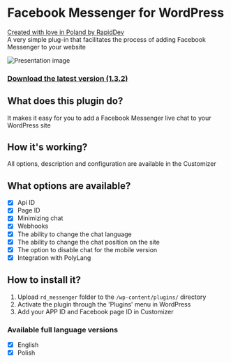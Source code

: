 # Facebook Messenger for WordPress
[Created with love in Poland by RapidDev](http://rapiddev.pl/)<br />
A very simple plug-in that facilitates the process of adding Facebook Messenger to your website

![Presentation image](https://rapiddev.pl/uploads/2017/12/rd_messenger_for_wordpress.jpg)


### [Download the latest version (1.3.2)](https://github.com/RapidDTC/rd_messenger/releases/1.3.2)

## What does this plugin do?
It makes it easy for you to add a Facebook Messenger live chat to your WordPress site

## How it's working?
All options, description and configuration are available in the Customizer

## What options are available?
- [x] Api ID
- [x] Page ID
- [x] Minimizing chat
- [x] Webhooks
- [x] The ability to change the chat language
- [x] The ability to change the chat position on the site
- [x] The option to disable chat for the mobile version
- [x] Integration with PolyLang

## How to install it?
1. Upload `rd_messenger` folder to the `/wp-content/plugins/` directory
2. Activate the plugin through the 'Plugins' menu in WordPress
3. Add your APP ID and Facebook page ID in Customizer


### Available full language versions
- [x] English
- [x] Polish
